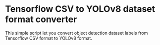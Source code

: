 # Tensorflow CSV to YOLOv8 dataset format converter

This simple script let you convert object detection dataset labels from Tensorflow CSV format to YOLOv8 format.